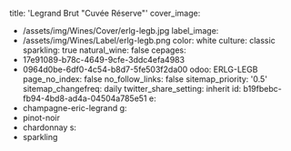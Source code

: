 title: 'Legrand Brut "Cuvée Réserve"'
cover_image:
  - /assets/img/Wines/Cover/erlg-legb.jpg
label_image:
  - /assets/img/Wines/Label/erlg-legb.png
color: white
culture: classic
sparkling: true
natural_wine: false
cepages:
  - 17e91089-b78c-4649-9cfe-3ddc4efa4983
  - 0964d0be-6df0-4c54-b8d7-5fe503f2da00
odoo: ERLG-LEGB
page_no_index: false
no_follow_links: false
sitemap_priority: '0.5'
sitemap_changefreq: daily
twitter_share_setting: inherit
id: b19fbebc-fb94-4bd8-ad4a-04504a785e51
e:
  - champagne-eric-legrand
g:
  - pinot-noir
  - chardonnay
s:
  - sparkling
